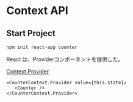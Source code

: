 # Context API

## Start Project

```
npm init react-app counter
```

React は、Providerコンポーネントを提供した。

[Context.Provider](https://ja.reactjs.org/docs/context.html#contextprovider)

```
<CounterContext.Provider value={this.state}>
   <Counter />
</CounterContext.Provider>
```

